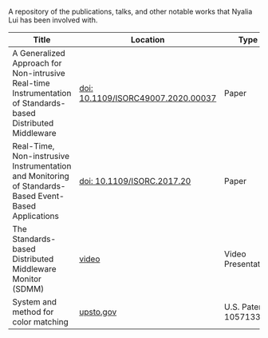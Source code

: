 A repository of the publications, talks, and other notable works that Nyalia Lui has been involved with.

| Title | Location | Type |
|-------|----------|------|
| A Generalized Approach for Non-intrusive Real-time Instrumentation of Standards-based Distributed Middleware | [doi: 10.1109/ISORC49007.2020.00037](https://doi.org/10.1109/ISORC49007.2020.00037) | Paper |
| Real-Time, Non-instrusive Instrumentation and Monitoring of Standards-Based Event-Based Applications | [doi: 10.1109/ISORC.2017.20](https://doi.org/10.1109/ISORC.2017.20) | Paper |
| The Standards-based Distributed Middleware Monitor (SDMM) | [video](https://www.youtube.com/watch?v=Lz5fTPQkwHA&t=713s) | Video Presentation |
| System and method for color matching | [upsto.gov](http://patft.uspto.gov/netacgi/nph-Parser?Sect1=PTO2&Sect2=HITOFF&p=1&u=%2Fnetahtml%2FPTO%2Fsearch-bool.html&r=1&f=G&l=50&co1=AND&d=PTXT&s1=10571336.PN.&OS=PN/10571336&RS=PN/10571336) | U.S. Patent 10571336 |
